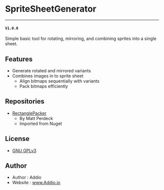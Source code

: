 # SpriteSheetGenerator
---
#### `V1.0.0`

Simple basic tool for rotating, mirroring, and combining sprites into a single sheet.


## Features
- Generate rotated and mirrored variants
- Combines images in to sprite sheet
    - Align bitmaps sequentially with variants
    - Pack bitmaps efficiently

## Repositories

- [RectanglePacker][RectPacker]
    - By Matt Perdeck
    - Imported from Nuget

## License

- [GNU GPLv3][License]
## Author

- Author : Addio
- Website : www.Addio.io

[License]:https://github.com/AddioElectronics/SpriteSheetGenerator/blob/master/LICENSE
[RectPacker]:https://github.com/am11/RectanglePacker

